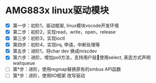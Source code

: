# AMG883x linux驱动模块

- [x] 第一步：初阶1，驱动框架, linux模块vscode开发环境
- [x] 第二步：初阶2，实现read，write，open，release
- [x] 第三步：初阶3，实现ioctl
- [x] 第四步：初阶4，实现irq, 申请，中断处理等
- [x] 第五步：进阶1，将char dev 换成miscdev
- [x] 第六步：进阶，增加poll方法，支持用户层使用select, 表态方式声明waitqueue
- [ ] 第*步：进阶，使用regmap替换原有的smbus API函数
- [ ] 第*步：进阶，使用IIO框架 改写驱动
